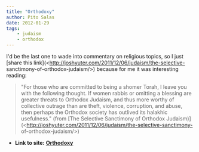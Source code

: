 ```yaml
---
title: "Orthodoxy"
author: Pito Salas
date: 2012-01-29
tags:
    - judaism
    - orthodox
---
```


I'd be the last one to wade into commentary on religious topics, so I just
[share this link](<http://joshyuter.com/2011/12/06/judaism/the-selective-
sanctimony-of-orthodox-judaism/>) because for me it was interesting reading:

> "For those who are committed to being a shomer Torah, I leave you with the
> following thought. If women rabbis or omitting a blessing are greater
> threats to Orthodox Judaism, and thus more worthy of collective outrage than
> are theft, violence, corruption, and abuse, then perhaps the Orthodox
> society has outlived its halakhic usefulness." (from [The Selective
> Sanctimony of Orthodox
> Judaism)](<http://joshyuter.com/2011/12/06/judaism/the-selective-sanctimony-
> of-orthodox-judaism/>)


* **Link to site:** **[Orthodoxy](None)**
